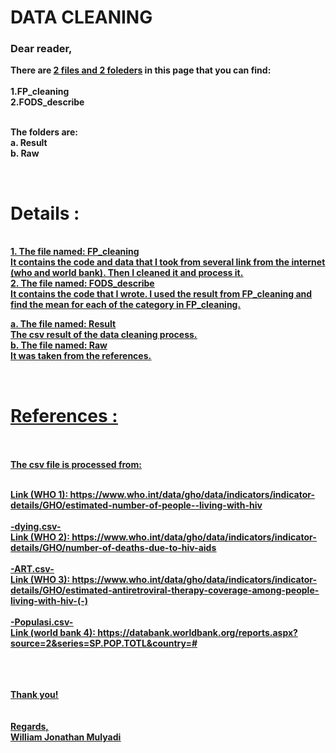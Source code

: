 <b><h1>DATA CLEANING</h1></b>
<h3><b>Dear reader,</h3>

There are <u>2 files and 2 foleders</u> in this page that you can find:<br><br>
1.FP_cleaning<br>
2.FODS_describe<br>

<br>The folders are:<br>
a. Result<br>
b. Raw<br>

<br>

<h1>Details :</h1><br>
<u>1. The file named: FP_cleaning <br><u> 
It contains the code and data that I took from several link from the internet (who and world bank). Then I cleaned it and process it.<br>
<u>2. The file named: FODS_describe <br></u> 
It contains the code that I wrote. I used the result from FP_cleaning and find the mean for each of the category in FP_cleaning.<br>

<u>a. The file named: Result <br><u> 
The csv result of the data cleaning process.<br>
<u>b. The file named: Raw <br></u> 
It was taken from the references.<br>

  
<br>
<h1>References :</h1><br><br>
The csv file is processed from: <br><br>

Link (WHO 1): https://www.who.int/data/gho/data/indicators/indicator-details/GHO/estimated-number-of-people--living-with-hiv<br><br>
-dying.csv-<br>
Link (WHO 2): https://www.who.int/data/gho/data/indicators/indicator-details/GHO/number-of-deaths-due-to-hiv-aids<br><br>
-ART.csv-<br>
Link (WHO 3): https://www.who.int/data/gho/data/indicators/indicator-details/GHO/estimated-antiretroviral-therapy-coverage-among-people-living-with-hiv-(-)
<br><br>
-Populasi.csv-<br>
Link (world bank 4): https://databank.worldbank.org/reports.aspx?source=2&series=SP.POP.TOTL&country=#
<br><br>

  
<br><br>
Thank you!<br>
<br><br>
Regards,<br>
William Jonathan Mulyadi

